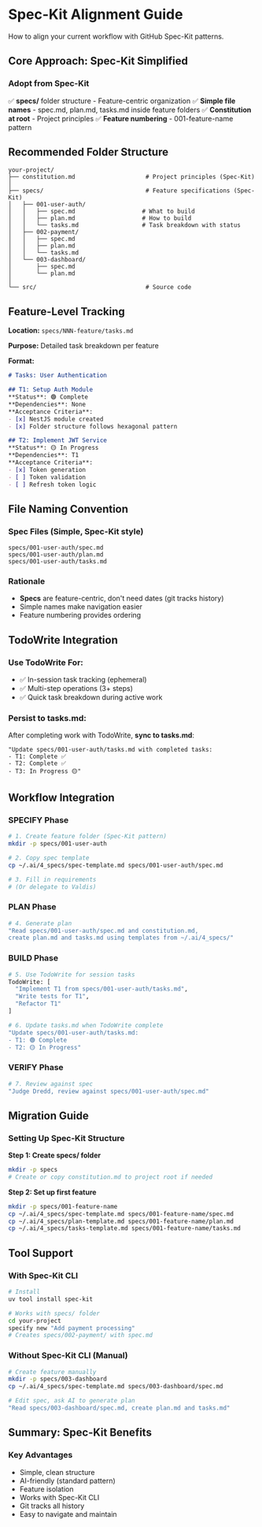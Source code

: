 # Spec-Kit Alignment Guide

How to align your current workflow with GitHub Spec-Kit patterns.

## Core Approach: Spec-Kit Simplified

### Adopt from Spec-Kit
✅ **specs/** folder structure - Feature-centric organization
✅ **Simple file names** - spec.md, plan.md, tasks.md inside feature folders
✅ **Constitution at root** - Project principles
✅ **Feature numbering** - 001-feature-name pattern

## Recommended Folder Structure

```
your-project/
├── constitution.md                    # Project principles (Spec-Kit)
│
├── specs/                             # Feature specifications (Spec-Kit)
│   ├── 001-user-auth/
│   │   ├── spec.md                   # What to build
│   │   ├── plan.md                   # How to build
│   │   └── tasks.md                  # Task breakdown with status
│   ├── 002-payment/
│   │   ├── spec.md
│   │   ├── plan.md
│   │   └── tasks.md
│   └── 003-dashboard/
│       ├── spec.md
│       └── plan.md
│
└── src/                               # Source code
```

## Feature-Level Tracking

**Location:** `specs/NNN-feature/tasks.md`

**Purpose:** Detailed task breakdown per feature

**Format:**
```markdown
# Tasks: User Authentication

## T1: Setup Auth Module
**Status**: 🟢 Complete
**Dependencies**: None
**Acceptance Criteria**:
- [x] NestJS module created
- [x] Folder structure follows hexagonal pattern

## T2: Implement JWT Service
**Status**: 🟡 In Progress
**Dependencies**: T1
**Acceptance Criteria**:
- [x] Token generation
- [ ] Token validation
- [ ] Refresh token logic
```

## File Naming Convention

### Spec Files (Simple, Spec-Kit style)
```
specs/001-user-auth/spec.md
specs/001-user-auth/plan.md
specs/001-user-auth/tasks.md
```

### Rationale
- **Specs** are feature-centric, don't need dates (git tracks history)
- Simple names make navigation easier
- Feature numbering provides ordering

## TodoWrite Integration

### Use TodoWrite For:
- ✅ In-session task tracking (ephemeral)
- ✅ Multi-step operations (3+ steps)
- ✅ Quick task breakdown during active work

### Persist to tasks.md:
After completing work with TodoWrite, **sync to tasks.md**:

```
"Update specs/001-user-auth/tasks.md with completed tasks:
- T1: Complete ✅
- T2: Complete ✅
- T3: In Progress 🟡"
```

## Workflow Integration

### SPECIFY Phase
```bash
# 1. Create feature folder (Spec-Kit pattern)
mkdir -p specs/001-user-auth

# 2. Copy spec template
cp ~/.ai/4_specs/spec-template.md specs/001-user-auth/spec.md

# 3. Fill in requirements
# (Or delegate to Valdis)
```

### PLAN Phase
```bash
# 4. Generate plan
"Read specs/001-user-auth/spec.md and constitution.md,
create plan.md and tasks.md using templates from ~/.ai/4_specs/"
```

### BUILD Phase
```bash
# 5. Use TodoWrite for session tasks
TodoWrite: [
  "Implement T1 from specs/001-user-auth/tasks.md",
  "Write tests for T1",
  "Refactor T1"
]

# 6. Update tasks.md when TodoWrite complete
"Update specs/001-user-auth/tasks.md:
- T1: 🟢 Complete
- T2: 🟡 In Progress"
```

### VERIFY Phase
```bash
# 7. Review against spec
"Judge Dredd, review against specs/001-user-auth/spec.md"
```

## Migration Guide

### Setting Up Spec-Kit Structure

**Step 1: Create specs/ folder**
```bash
mkdir -p specs
# Create or copy constitution.md to project root if needed
```

**Step 2: Set up first feature**
```bash
mkdir -p specs/001-feature-name
cp ~/.ai/4_specs/spec-template.md specs/001-feature-name/spec.md
cp ~/.ai/4_specs/plan-template.md specs/001-feature-name/plan.md
cp ~/.ai/4_specs/tasks-template.md specs/001-feature-name/tasks.md
```

## Tool Support

### With Spec-Kit CLI
```bash
# Install
uv tool install spec-kit

# Works with specs/ folder
cd your-project
specify new "Add payment processing"
# Creates specs/002-payment/ with spec.md
```

### Without Spec-Kit CLI (Manual)
```bash
# Create feature manually
mkdir -p specs/003-dashboard
cp ~/.ai/4_specs/spec-template.md specs/003-dashboard/spec.md

# Edit spec, ask AI to generate plan
"Read specs/003-dashboard/spec.md, create plan.md and tasks.md"
```

## Summary: Spec-Kit Benefits

### Key Advantages
- Simple, clean structure
- AI-friendly (standard pattern)
- Feature isolation
- Works with Spec-Kit CLI
- Git tracks all history
- Easy to navigate and maintain
